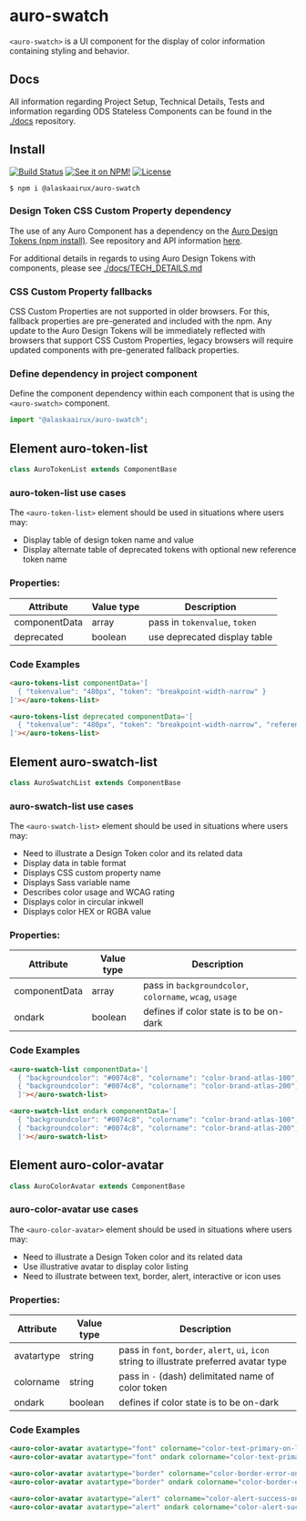 # auro-swatch

`<auro-swatch>` is a UI component for the display of color information containing styling and behavior.

## Docs

All information regarding Project Setup, Technical Details, Tests and information regarding ODS Stateless Components can be found in the [./docs](https://github.com/AlaskaAirlines/OrionStatelessComponents__docs/tree/master/docs) repository.

## Install

[![Build Status](https://img.shields.io/travis/AlaskaAirlines/auro-swatch.svg?branch=master&style=for-the-badge)](https://travis-ci.org/github/AlaskaAirlines/auro-swatch)
[![See it on NPM!](https://img.shields.io/npm/v/@alaskaairux/auro-swatch.svg?style=for-the-badge&color=orange)](https://www.npmjs.com/package/@alaskaairux/auro-swatch)
[![License](https://img.shields.io/npm/l/@alaskaairux/auro-swatch.svg?color=blue&style=for-the-badge)](https://www.apache.org/licenses/LICENSE-2.0)

```shell
$ npm i @alaskaairux/auro-swatch
```

### Design Token CSS Custom Property dependency

The use of any Auro Component has a dependency on the [Auro Design Tokens (npm install)](https://www.npmjs.com/package/@alaskaairux/orion-design-tokens). See repository and API information [here](https://github.com/AlaskaAirlines/AuroDesignTokenss).

For additional details in regards to using Auro Design Tokens with components, please see [./docs/TECH_DETAILS.md](https://github.com/AlaskaAirlines/auro_docs/blob/master/src/TECH_DETAILS.md)

### CSS Custom Property fallbacks

CSS Custom Properties are not supported in older browsers. For this, fallback properties are pre-generated and included with the npm. Any update to the Auro Design Tokens will be immediately reflected with browsers that support CSS Custom Properties, legacy browsers will require updated components with pre-generated fallback properties.

### Define dependency in project component

Define the component dependency within each component that is using the `<auro-swatch>` component.

```javascript
import "@alaskaairux/auro-swatch";
```

## Element auro-token-list

```javascript
class AuroTokenList extends ComponentBase
```

### auro-token-list use cases

The `<auro-token-list>` element should be used in situations where users may:

* Display table of design token name and value
* Display alternate table of deprecated tokens with optional new reference token name

### Properties:

| Attribute | Value type | Description |
|----|----|----|
| componentData | array | pass in `tokenvalue`, `token` |
| deprecated | boolean | use deprecated display table |

### Code Examples

```html
<auro-tokens-list componentData='[
  { "tokenvalue": "480px", "token": "breakpoint-width-narrow" }
]'></auro-tokens-list>
```

```html
<auro-tokens-list deprecated componentData='[
  { "tokenvalue": "480px", "token": "breakpoint-width-narrow", "reference": "breakpoint-sm" }
]'></auro-tokens-list>
```

## Element auro-swatch-list

```javascript
class AuroSwatchList extends ComponentBase
```

### auro-swatch-list use cases

The `<auro-swatch-list>` element should be used in situations where users may:

* Need to illustrate a Design Token color and its related data
* Display data in table format
* Displays CSS custom property name
* Displays Sass variable name
* Describes color usage and WCAG rating
* Displays color in circular inkwell
* Displays color HEX or RGBA value

### Properties:

| Attribute | Value type | Description |
|----|----|----|
| componentData | array | pass in `backgroundcolor`, `colorname`, `wcag`, `usage` |
| ondark | boolean | defines if color state is to be on-dark |

### Code Examples

```html
<auro-swatch-list componentData='[
  { "backgroundcolor": "#0074c8", "colorname": "color-brand-atlas-100", "wcag": "AAA", "usage": "Notification color on light backgrounds" },
  { "backgroundcolor": "#0074c8", "colorname": "color-brand-atlas-200", "wcag": "AAA", "usage": "Notification color on light backgrounds" }
  ]'></auro-swatch-list>
```

```html
<auro-swatch-list ondark componentData='[
  { "backgroundcolor": "#0074c8", "colorname": "color-brand-atlas-100", "wcag": "AAA", "usage": "Notification color on light backgrounds" },
  { "backgroundcolor": "#0074c8", "colorname": "color-brand-atlas-200", "wcag": "AAA", "usage": "Notification color on light backgrounds" }
  ]'></auro-swatch-list>
```

## Element auro-color-avatar

```javascript
class AuroColorAvatar extends ComponentBase
```

### auro-color-avatar use cases

The `<auro-color-avatar>` element should be used in situations where users may:

* Need to illustrate a Design Token color and its related data
* Use illustrative avatar to display color listing
* Need to illustrate between text, border, alert, interactive or icon uses

### Properties:

| Attribute | Value type | Description |
|----|----|----|
| avatartype | string | pass in `font`, `border`, `alert`, `ui`, `icon` string to illustrate preferred avatar type |
| colorname | string | pass in `-` (dash) delimitated name of color token |
| ondark | boolean | defines if color state is to be on-dark |

### Code Examples

```html
<auro-color-avatar avatartype="font" colorname="color-text-primary-on-light"></auro-color-avatar>
<auro-color-avatar avatartype="font" ondark colorname="color-text-primary-on-dark"></auro-color-avatar>
```

```html
<auro-color-avatar avatartype="border" colorname="color-border-error-on-light"></auro-color-avatar>
<auro-color-avatar avatartype="border" ondark colorname="color-border-error-on-dark"></auro-color-avatar>
```

```html
<auro-color-avatar avatartype="alert" colorname="color-alert-success-on-light"></auro-color-avatar>
<auro-color-avatar avatartype="alert" ondark colorname="color-alert-success-on-dark"></auro-color-avatar>
```
